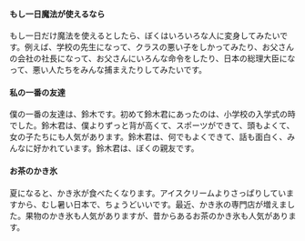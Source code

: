 #### もし一日魔法が使えるなら

もし一日だけ魔法を使えるとしたら、ぼくはいろいろな人に変身してみたいです。例えば、学校の先生になって、クラスの悪い子をしかってみたり、お父さんの会社の社長になって、お父さんにいろんな命令をしたり、日本の総理大臣になって、悪い人たちをみんな捕まえたりしてみたいです。

#### 私の一番の友達

僕の一番の友達は、鈴木です。初めて鈴木君にあったのは、小学校の入学式の時でした。鈴木君は、僕よりずっと背が高くて、スポーツができて、頭もよくて、女の子たちにも人気があります。鈴木君は、何でもよくできて、話も面白く、みんなに好かれています。鈴木君は、ぼくの親友です。

#### お茶のかき氷

夏になると、かき氷が食べたくなります。アイスクリームよりさっぱりしていますから、むし暑い日本で、ちょうどいいです。最近、かき氷の専門店が増えました。果物のかき氷も人気がありますが、昔からあるお茶のかき氷も人気があります。
